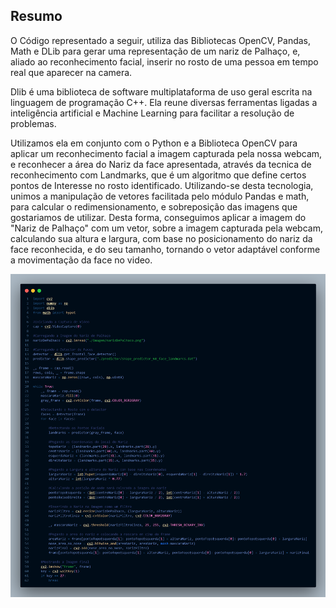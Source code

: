 ## Resumo

O Código representado a seguir, utiliza das Bibliotecas OpenCV, Pandas, Math e DLib para gerar uma representação de um nariz de Palhaço, e, aliado ao reconhecimento facial, inserir no rosto de uma pessoa em tempo real que aparecer na camera.

Dlib é uma biblioteca de software multiplataforma de uso geral escrita na linguagem de programação C++. Ela reune diversas ferramentas ligadas a inteligência artificial e Machine Learning para facilitar a resolução de problemas. 

Utilizamos ela em conjunto com o Python e a Biblioteca OpenCV para aplicar um reconhecimento facial a imagem capturada pela nossa webcam, e reconhecer a área do Nariz da face apresentada, através da tecnica de reconhecimento com Landmarks, que é um algoritmo que define certos pontos de Interesse no rosto identificado. Utilizando-se desta tecnologia, unimos a manipulação de vetores facilitada pelo módulo Pandas e math, para calcular o redimensionamento, e sobreposição das imagens que gostariamos de utilizar. Desta forma, conseguimos aplicar a imagem do "Nariz de Palhaço" com um vetor, sobre a imagem capturada pela webcam, calculando sua altura e largura, com base no posicionamento do nariz da face reconhecida, e do seu tamanho, tornando o vetor adaptável conforme a movimentação da face no video. 

![CodeImage](https://github.com/rnkled/ClownNoseFilter/blob/main/code.png)
